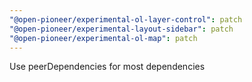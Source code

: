 ```yaml
---
"@open-pioneer/experimental-ol-layer-control": patch
"@open-pioneer/experimental-layout-sidebar": patch
"@open-pioneer/experimental-ol-map": patch
---
```


Use peerDependencies for most dependencies

